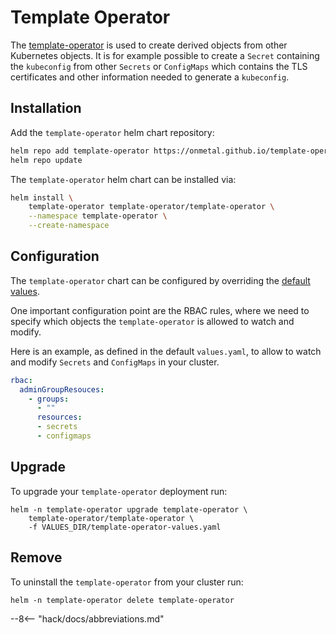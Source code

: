 # Template Operator

The [template-operator](https://github.com/onmetal/template-operator) is used to create derived objects from other Kubernetes objects.
It is for example possible to create a `Secret` containing the `kubeconfig` from other `Secrets` or `ConfigMaps` which contains the TLS
certificates and other information needed to generate a `kubeconfig`.

## Installation

Add the `template-operator` helm chart repository:

```bash
helm repo add template-operator https://onmetal.github.io/template-operator/
helm repo update
```

The `template-operator` helm chart can be installed via:

```bash
helm install \
    template-operator template-operator/template-operator \
    --namespace template-operator \
    --create-namespace
```

## Configuration

The `template-operator` chart can be configured by overriding the [default values](https://github.com/onmetal/template-operator/blob/main/charts/template-operator/values.yaml).

One important configuration point are the RBAC rules, where we need to specify which objects the `template-operator` is allowed
to watch and modify.

Here is an example, as defined in the default `values.yaml`, to allow to watch and modify `Secrets` and `ConfigMaps` in your cluster.

```yaml
rbac:
  adminGroupResouces:
    - groups:
      - ""
      resources:
      - secrets
      - configmaps
```

## Upgrade

To upgrade your `template-operator` deployment run:

```shell
helm -n template-operator upgrade template-operator \
    template-operator/template-operator \
    -f VALUES_DIR/template-operator-values.yaml
```

## Remove

To uninstall the `template-operator` from your cluster run:

```shell
helm -n template-operator delete template-operator
```

--8<-- "hack/docs/abbreviations.md"
